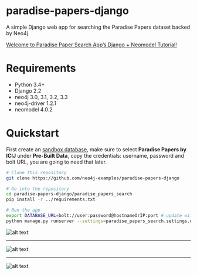 # paradise-papers-django
A simple Django web app for searching the Paradise Papers dataset backed by Neo4j

[Welcome to Paradise Paper Search App’s Django + Neomodel Tutorial!](https://neo4j-examples.github.io/paradise-papers-django/)


# Requirements

- Python 3.4+
- Django 2.2
- neo4j 3.0, 3.1, 3.2, 3.3
- neo4j-driver 1.2.1
- neomodel 4.0.2

# Quickstart

First create an [sandbox database](https://sandbox.neo4j.com/), make sure to select **Paradise Papers by ICIJ** under **Pre-Built Data**, copy the credentials: username, password and bolt URL, you are going to need that later.

``` bash
# Clone this repository
git clone https://github.com/neo4j-examples/paradise-papers-django

# Go into the repository
cd paradise-papers-django/paradise_papers_search
pip install -r ../requirements.txt

# Run the app
export DATABASE_URL=bolt://user:password@hostnameOrIP:port # update with the credentials from your sandbox database.
python manage.py runserver --settings=paradise_papers_search.settings.dev
```


![alt text](https://github.com/neo4j-examples/paradise-papers-django/blob/master/docs/tutorial/_images/part07-img1.png "Search Home")
_________

![alt text](https://github.com/neo4j-examples/paradise-papers-django/blob/master/docs/tutorial/_images/part07-img2.png "Search Results")
_________
![alt text](https://github.com/neo4j-examples/paradise-papers-django/blob/master/docs/tutorial/_images/part07-img3.png "Search details")
